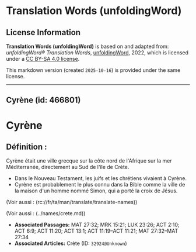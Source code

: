 # Translation Words (unfoldingWord)

## License Information

**Translation Words (unfoldingWord)** is based on and adapted from: _unfoldingWord® Translation Words_, [unfoldingWord](https://unfoldingword.org/utw), 2022, which is licensed under a [CC BY-SA 4.0 license](https://creativecommons.org/licenses/by-sa/4.0/legalcode.en).

This markdown version (created `2025-10-16`) is provided under the same license.



--------------------------------

## Cyrène (id: 466801)

Cyrène
======

Définition :
------------

Cyrène était une ville grecque sur la côte nord de l'Afrique sur la mer Méditerranée, directement au Sud de l'île de Crète.

* Dans le Nouveau Testament, les juifs et les chrétiens vivaient à Cyrène.
* Cyrène est probablement le plus connu dans la Bible comme la ville de la maison d'un homme nommé Simon, qui a porté la croix de Jésus.

(Voir aussi : (rc://fr/ta/man/translate/translate\-names))

(Voir aussi : (../names/crete.md))

* **Associated Passages:** MAT 27:32; MRK 15:21; LUK 23:26; ACT 2:10; ACT 6:9; ACT 11:20; ACT 13:1; ACT 11:19–ACT 11:21; MAT 27:32–MAT 27:34
* **Associated Articles:** Crète (ID: `32924@Unknown`)

